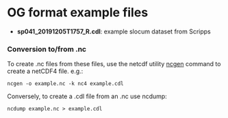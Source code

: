 # OG format example files

- **sp041_20191205T1757_R.cdl**: example slocum dataset from Scripps


### Conversion to/from .nc

To create .nc files from these files, use the netcdf utility [ncgen](https://www.systutorials.com/docs/linux/man/1-ncgen/) command to create a netCDF4 file. e.g.:

`ncgen -o example.nc -k nc4 example.cdl`

Conversely, to create a .cdl file from an .nc use ncdump:

`ncdump example.nc > example.cdl`

